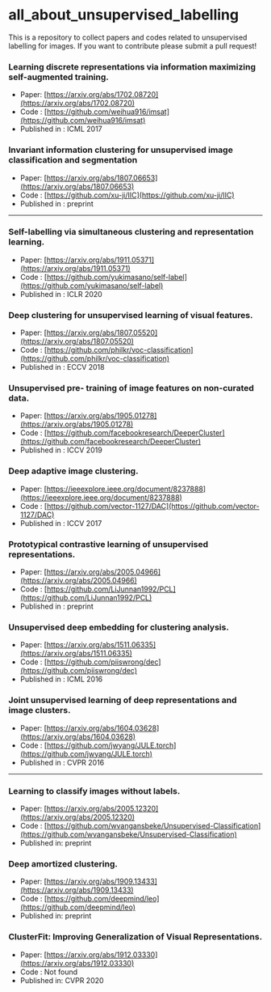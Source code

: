# all_about_unsupervised_labelling
This is a repository to collect papers and codes related to unsupervised labelling for images. If you want to contribute please submit a pull request!

### **Learning discrete representations via information maximizing self-augmented training**.
- Paper: [https://arxiv.org/abs/1702.08720](https://arxiv.org/abs/1702.08720)
- Code : [https://github.com/weihua916/imsat](https://github.com/weihua916/imsat)
- Published in : ICML 2017

### **Invariant information clustering for unsupervised image classification and segmentation**
- Paper: [https://arxiv.org/abs/1807.06653](https://arxiv.org/abs/1807.06653)
- Code : [https://github.com/xu-ji/IIC](https://github.com/xu-ji/IIC)
- Published in : preprint

-----

### **Self-labelling via simultaneous clustering and representation learning**.
- Paper: [https://arxiv.org/abs/1911.05371](https://arxiv.org/abs/1911.05371)
- Code : [https://github.com/yukimasano/self-label](https://github.com/yukimasano/self-label)
- Published in : ICLR 2020

### **Deep clustering for unsupervised learning of visual features**.
- Paper: [https://arxiv.org/abs/1807.05520](https://arxiv.org/abs/1807.05520)
- Code : [https://github.com/philkr/voc-classification](https://github.com/philkr/voc-classification)
- Published in : ECCV 2018

### **Unsupervised pre- training of image features on non-curated data**.
- Paper: [https://arxiv.org/abs/1905.01278](https://arxiv.org/abs/1905.01278)
- Code : [https://github.com/facebookresearch/DeeperCluster](https://github.com/facebookresearch/DeeperCluster)
- Published in : ICCV 2019

### **Deep adaptive image clustering**.
- Paper: [https://ieeexplore.ieee.org/document/8237888](https://ieeexplore.ieee.org/document/8237888)
- Code : [https://github.com/vector-1127/DAC](https://github.com/vector-1127/DAC)
- Published in : ICCV 2017

### **Prototypical contrastive learning of unsupervised representations**.
- Paper: [https://arxiv.org/abs/2005.04966](https://arxiv.org/abs/2005.04966)
- Code : [https://github.com/LiJunnan1992/PCL](https://github.com/LiJunnan1992/PCL)
- Published in : preprint

### **Unsupervised deep embedding for clustering analysis**.
- Paper: [https://arxiv.org/abs/1511.06335](https://arxiv.org/abs/1511.06335)
- Code : [https://github.com/piiswrong/dec](https://github.com/piiswrong/dec)
- Published in : ICML 2016

### **Joint unsupervised learning of deep representations and image clusters**.
- Paper: [https://arxiv.org/abs/1604.03628](https://arxiv.org/abs/1604.03628)
- Code : [https://github.com/jwyang/JULE.torch](https://github.com/jwyang/JULE.torch) 
- Published in : CVPR 2016
-----

### **Learning to classify images without labels**.
- Paper: [https://arxiv.org/abs/2005.12320](https://arxiv.org/abs/2005.12320)
- Code : [https://github.com/wvangansbeke/Unsupervised-Classification](https://github.com/wvangansbeke/Unsupervised-Classification)
- Published in: preprint

### **Deep amortized clustering**.
- Paper: [https://arxiv.org/abs/1909.13433](https://arxiv.org/abs/1909.13433)
- Code : [https://github.com/deepmind/leo](https://github.com/deepmind/leo)
- Published in: preprint

### **ClusterFit: Improving Generalization of Visual Representations**.
- Paper: [https://arxiv.org/abs/1912.03330](https://arxiv.org/abs/1912.03330)
- Code : Not found
- Published in: CVPR 2020
